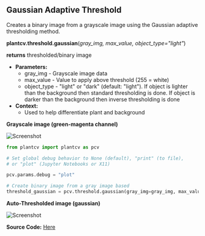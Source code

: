 ## Gaussian Adaptive Threshold

Creates a binary image from a grayscale image using the Gaussian adaptive thresholding method.

**plantcv.threshold.gaussian**(*gray_img, max_value, object_type="light"*)

**returns** thresholded/binary image

- **Parameters:**
    - gray_img - Grayscale image data
    - max_value - Value to apply above threshold (255 = white)
    - object_type - "light" or "dark" (default: "light"). If object is lighter than the background then standard 
    thresholding is done. If object is darker than the background then inverse thresholding is done
- **Context:**
    - Used to help differentiate plant and background
    

**Grayscale image (green-magenta channel)**

![Screenshot](img/documentation_images/auto_threshold/original_image1.jpg)


```python
from plantcv import plantcv as pcv

# Set global debug behavior to None (default), "print" (to file), 
# or "plot" (Jupyter Notebooks or X11)

pcv.params.debug = "plot"

# Create binary image from a gray image based
threshold_gaussian = pcv.threshold.gaussian(gray_img=gray_img, max_value=255, object_type='dark')

```

**Auto-Thresholded image (gaussian)**

![Screenshot](img/documentation_images/auto_threshold/gaussian_threshold.jpg)

**Source Code:** [Here](https://github.com/danforthcenter/plantcv/blob/main/plantcv/plantcv/threshold/threshold_methods.py)
